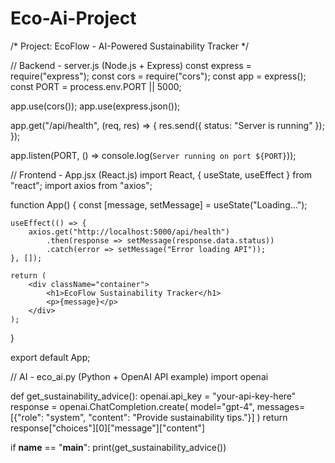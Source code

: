 # Eco-Ai-Project
/* Project: EcoFlow - AI-Powered Sustainability Tracker */

// Backend - server.js (Node.js + Express)
const express = require("express");
const cors = require("cors");
const app = express();
const PORT = process.env.PORT || 5000;

app.use(cors());
app.use(express.json());

app.get("/api/health", (req, res) => {
    res.send({ status: "Server is running" });
});

app.listen(PORT, () => console.log(`Server running on port ${PORT}`));

// Frontend - App.jsx (React.js)
import React, { useState, useEffect } from "react";
import axios from "axios";

function App() {
    const [message, setMessage] = useState("Loading...");

    useEffect(() => {
        axios.get("http://localhost:5000/api/health")
            .then(response => setMessage(response.data.status))
            .catch(error => setMessage("Error loading API"));
    }, []);

    return (
        <div className="container">
            <h1>EcoFlow Sustainability Tracker</h1>
            <p>{message}</p>
        </div>
    );
}

export default App;

// AI - eco_ai.py (Python + OpenAI API example)
import openai

def get_sustainability_advice():
    openai.api_key = "your-api-key-here"
    response = openai.ChatCompletion.create(
        model="gpt-4",
        messages=[{"role": "system", "content": "Provide sustainability tips."}]
    )
    return response["choices"][0]["message"]["content"]

if __name__ == "__main__":
    print(get_sustainability_advice())
